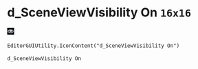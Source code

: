 # d_SceneViewVisibility On `16x16`
<img src="/img/d_SceneViewVisibility%20On.png" width=16 height=16>

``` CSharp
EditorGUIUtility.IconContent("d_SceneViewVisibility On")
```
```
d_SceneViewVisibility On
```

